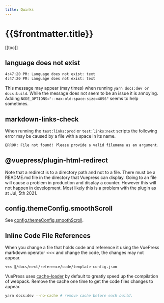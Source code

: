 ```yaml
---
title: Quirks
---
```


# {{$frontmatter.title}}

<TocHeader />
[[toc]]

## language does not exist

```bash
4:47:20 PM: Language does not exist: text
4:47:20 PM: Language does not exist: text
```

This message may appear (may times) when running `yarn docs:dev or docs:build`. While the message does not seem to be an issue it is annoying. Adding `NODE_OPTIONS="--max-old-space-size=4096"` seems to help sometimes.

## markdown-links-check

When running the `test:links:prod` or `test:links:next` scripts the following error may be caused by a file with a space in its name.

```bash
ERROR: File not found! Please provide a valid filename as an argument.
```

## @vuepress/plugin-html-redirect 

Note that a redirect is to a directory path and not to a file. There must be a README.md file in the directory that Vuepress can display. Going to an file will cause a problem in production and display a counter. However this will not happen in development. Most likely this is a problem with the plugin as at Jul, 5th 2021.

## config.themeConfig.smoothScroll

See [config.themeConfig.smoothScroll](./theme.md#config-themeconfig-smoothscroll).

## Inline Code File References

When you change a file that holds code and reference it using the VuePress markdown operator <<< and change the code, the changes may not appear.

```markdown
<<< @/docs/next/reference/code/template-config.json
```

VuePress uses [cache-loader](https://vuepress.vuejs.org/config/#locales) by default to greatly speed up the compilation of webpack. Remove the cache one time to get the code files changes to appear.

```bash
yarn docs:dev --no-cache # remove cache before each build.
```